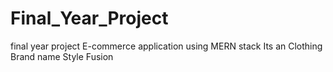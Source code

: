 # Final_Year_Project
final year project E-commerce application using MERN stack
Its an Clothing Brand name Style Fusion
